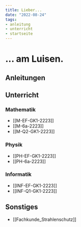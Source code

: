 ```yaml
---
title: Lieber...
date: "2022-08-24"
tags: 
- anleitung
- unterricht
- startseite
---
```


# ... am Luisen.
## Anleitungen

## Unterricht
### Mathematik
- [[M-EF-GK1-2223]]
- [[M-6a-2223]]
- [[M-Q2-GK1-2223]]

### Physik
- [[PH-EF-GK1-2223]]
- [[PH-6a-2223]]

### Informatik
- [[INF-EF-GK1-2223]]
- [[INF-Q1-GK1-2223]]

## Sonstiges
- [[Fachkunde_Strahlenschutz]]